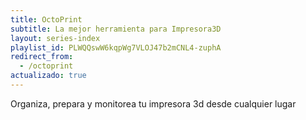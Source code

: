 ```yaml
---
title: OctoPrint
subtitle: La mejor herramienta para Impresora3D
layout: series-index
playlist_id: PLWQQswW6kqpWg7VLOJ47b2mCNL4-zuphA
redirect_from:
  - /octoprint
actualizado: true
---
```



Organiza, prepara y monitorea tu impresora 3d desde cualquier lugar
